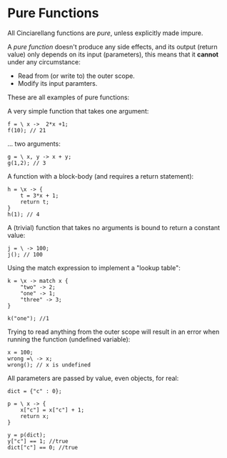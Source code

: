 # Pure Functions

All Cinciarellang functions are *pure*, unless explicitly made impure.

A *pure function* doesn't produce any side effects, and its output (return value) only depends on its input (parameters), this means that it **cannot** under any circumstance:

* Read from (or write to) the outer scope.
* Modify its input paramters.

These are all examples of pure functions:

A very simple function that takes one argument:
```
f = \ x ->  2*x +1;
f(10); // 21
```
... two arguments:
```
g = \ x, y -> x + y;
g(1,2); // 3
```

A function with a block-body (and requires a return statement):
```
h = \x -> {
    t = 3*x + 1;
    return t;
}
h(1); // 4
```

A (trivial) function that takes no arguments is bound to return a constant value:

```
j = \ -> 100;
j(); // 100
```

Using the match expression to implement a "lookup table":

```
k = \x -> match x {
    "two" -> 2;
    "one" -> 1;
    "three" -> 3;
}

k("one"); //1
```

Trying to read anything from the outer scope will result in an error when running the function (undefined variable):

```
x = 100;
wrong =\ -> x;
wrong(); // x is undefined
```

All parameters are passed by value, even objects, for real:

```
dict = {"c" : 0};

p = \ x -> {
    x["c"] = x["c"] + 1;
    return x;
}

y = p(dict);
y["c"] == 1; //true
dict["c"] == 0; //true
```
